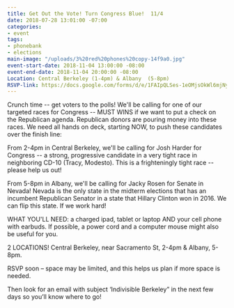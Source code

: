 ```yaml
---
title: Get Out the Vote! Turn Congress Blue!  11/4
date: 2018-07-28 13:01:00 -07:00
categories:
- event
tags:
- phonebank
- elections
main-image: "/uploads/3%20red%20phones%20copy-14f9a0.jpg"
event-start-date: 2018-11-04 13:00:00 -08:00
event-end-date: 2018-11-04 20:00:00 -08:00
Location: Central Berkeley (1-4pm) & Albany  (5-8pm)
RSVP-link: https://docs.google.com/forms/d/e/1FAIpQLSes-1eOMjsOkWl6mjNy0fJy1RVKFa5g17sdgDwBKwwZfuo7JQ/viewform
---
```


Crunch time -- get  voters to the polls!  We'll be calling for one of our targeted races for Congress -- MUST WINS if we want to put a check on the Republican agenda.  Republican donors are pouring money into these races.  We need all hands on deck, starting NOW,  to push these candidates over the finish line:

From 2-4pm in Central Berkeley, we'll be calling for Josh Harder for Congress -- a strong, progressive candidate in a very tight race in neighboring CD-10 (Tracy, Modesto). This is a frighteningly tight race -- please help us out!

From 5-8pm in Albany, we'll be calling for Jacky Rosen for Senate in Nevada!  Nevada is the only state in the midterm elections that has an incumbent Republican Senator in a state that Hillary Clinton won in 2016. We can flip this state. If we work hard! 

WHAT YOU'LL NEED: a charged ipad, tablet or laptop AND your cell phone with earbuds.  If possible, a power cord and a computer mouse might also be useful for you.

2 LOCATIONS!  Central Berkeley, near Sacramento St,  2-4pm  &  Albany, 5-8pm.

RSVP soon – space may be limited, and this helps us plan if more space is needed.

Then look for an email with subject ‘Indivisible Berkeley” in the next few days so you’ll know where to go!